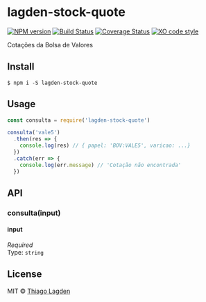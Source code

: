 # lagden-stock-quote

[![NPM version][npm-img]][npm]
[![Build Status][ci-img]][ci]
[![Coverage Status][coveralls-img]][coveralls]
[![XO code style][xo-img]][xo]

[npm-img]:       https://img.shields.io/npm/v/lagden-stock-quote.svg
[npm]:           https://www.npmjs.com/package/lagden-stock-quote
[ci-img]:        https://travis-ci.org/lagden/stock-quote.svg
[ci]:            https://travis-ci.org/lagden/stock-quote
[coveralls-img]: https://coveralls.io/repos/github/lagden/stock-quote/badge.svg?branch=master
[coveralls]:     https://coveralls.io/github/lagden/stock-quote?branch=master
[xo-img]:        https://img.shields.io/badge/code_style-XO-5ed9c7.svg
[xo]:            https://github.com/sindresorhus/xo


Cotações da Bolsa de Valores


## Install

```
$ npm i -S lagden-stock-quote
```


## Usage

```javascript
const consulta = require('lagden-stock-quote')

consulta('vale5')
  .then(res => {
    console.log(res) // { papel: 'BOV:VALE5', varicao: ...}
  })
  .catch(err => {
    console.log(err.message) // 'Cotação não encontrada'
  })
```


## API

### consulta(input)

#### input

*Required*  
Type: `string`


## License

MIT © [Thiago Lagden](http://lagden.in)
